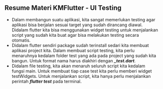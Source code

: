 ## Resume Materi KMFlutter - UI Testing
- Dalam membangun suatu aplikasi, kita sangat memerlukan testing agar aplikasi bisa berjalan sesuai target yang sudah dirancang diawal. Didalam flutter kita bisa menggunakan widget testing untuk menjalankan script yang sudah kita buat agar bisa melakukan testing secara otomatis.
- Didalam flutter sendiri package sudah terinstall sedari kita membuat aplikasi project kita. Dalam membuat script testing, kita perlu menaruhnya kedalam folder test yang ada pada project yang sudah kita bangun. Untuk format nama harus diakhiri dengan ***_test.dart***.
- Didalam file testing, kita akan menaruh seluruh script kita kedalam fungsi main. Untuk membuat tiap case test kita perlu memberi widget testWidgets. Untuk menjalankan script, kita hanya perlu menjalankan perintah ***flutter test*** pada terminal.
